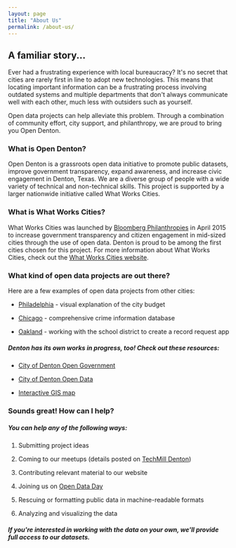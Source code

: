 ```yaml
---
layout: page
title: "About Us"
permalink: /about-us/
---
```


## A familiar story...


Ever had a frustrating experience with local bureaucracy? It's no secret that cities are rarely first in line to adopt new technologies. This means that locating important information can be a frustrating process involving outdated systems and multiple departments that don't always communicate well with each other, much less with outsiders such as yourself.

Open data projects can help alleviate this problem. Through a combination of community effort, city support, and philanthropy, we are proud to bring you Open Denton.

### **What is Open Denton?**

Open Denton is a grassroots open data initiative to promote public datasets, improve government transparency, expand awareness, and increase civic engagement in Denton, Texas. We are a diverse group of people with a wide variety of technical and non-technical skills. This project is supported by a larger nationwide initiative called What Works Cities.

### **What is What Works Cities?**

What Works Cities was launched by [Bloomberg Philanthropies](https://www.bloomberg.org/) in April 2015 to increase government transparency and citizen engagement in mid-sized cities through the use of open data. Denton is proud to be among the first cities chosen for this project. For more information about What Works Cities, check out the [What Works Cities website](http://whatworkscities.bloomberg.org/).

### **What kind of open data projects are out there?**

Here are a few examples of open data projects from other cities:

- [Philadelphia](http://www.phila.gov/openbudget) - visual explanation of the city budget

- [Chicago](https://data.cityofchicago.org/view/5cd6-ry5g) - comprehensive crime information database

- [Oakland](https://www.openoakland.org/projects/recordtrac-for-ousd/) - working with the school district to create a record request app

##### Denton has its own works in progress, too! Check out these resources:


- [City of Denton Open Government](http://www.cityofdenton.com/departments-services/departments-a-f/finance/open-government)

- [City of Denton Open Data](http://data.dentontxgis.opendata.arcgis.com/)

- [Interactive GIS map](http://www.arcgis.com/home/webmap/viewer.html?webmap=5befe2c86b2e4c8690eea4538e7aee6b&extent=-97.5022,33.005,-96.6828,33.372)

### Sounds great! How can I help?

##### You can help any of the following ways:


1. Submitting project ideas

2. Coming to our meetups (details posted on [TechMill Denton](http://www.meetup.com/TechmillDenton/))

3. Contributing relevant material to our website

4. Joining us on [Open Data Day](https://www.opendenton.com/open-data-day)

5. Rescuing or formatting public data in machine-readable formats

6. Analyzing and visualizing the data


##### If you're interested in working with the data on your own, we'll provide full access to our datasets.
